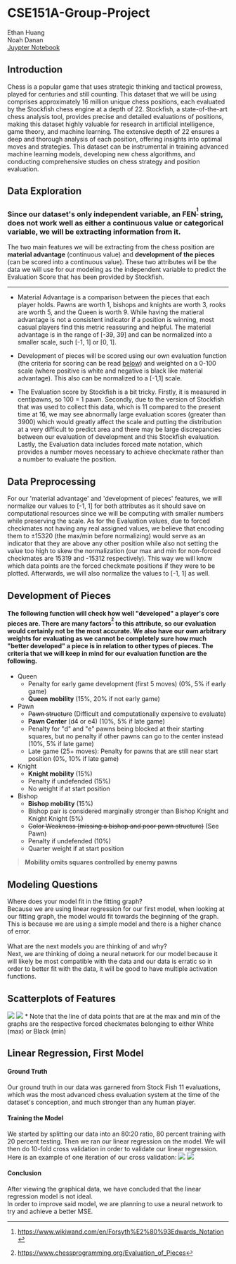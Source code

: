# CSE151A-Group-Project
Ethan Huang \
Noah Danan \
[Juypter Notebook](Group_Project.ipynb)
## Introduction
Chess is a popular game that uses strategic thinking and tactical prowess, played for centuries and still counting. This dataset that we will be using comprises approximately 16 million unique chess positions, each evaluated by the Stockfish chess engine at a depth of 22. Stockfish, a state-of-the-art chess analysis tool, provides precise and detailed evaluations of positions, making this dataset highly valuable for research in artificial intelligence, game theory, and machine learning. The extensive depth of 22 ensures a deep and thorough analysis of each position, offering insights into optimal moves and strategies. This dataset can be instrumental in training advanced machine learning models, developing new chess algorithms, and conducting comprehensive studies on chess strategy and position evaluation.
## Data Exploration
### Since our dataset's only independent variable, an FEN<sup>[^1]</sup> string, does not work well as either a continuous value or categorical variable, we will be extracting information from it.

The two main features we will be extracting from the chess position are **material advantage** (continuous value) and **development of the pieces** (can be scored into a continuous value). These two attributes will be the data we will use for our modeling as the independent variable to predict the Evaluation Score that has been provided by Stockfish.

---
- Material Advantage is a comparison between the pieces that each player holds. Pawns are worth 1, bishops and knights are worth 3, rooks are worth 5, and the Queen is worth 9. While having the matieral advantage is not a consistent indicator if a position is winning, most casual players find this metric reassuring and helpful. The material advantage is in the range of [-39, 39] and can be normalized into a smaller scale, such [-1, 1] or [0, 1]. 

- Development of pieces will be scored using our own evaluation function (the criteria for scoring can be read [below](#development-of-pieces)) and weighted on a 0-100 scale (where positive is white and negative is black like material advantage). This also can be normalized to a [-1,1] scale.

- The Evaluation score by Stockfish is a bit tricky. Firstly, it is measured in centipawns, so 100 = 1 pawn. Secondly, due to the version of Stockfish that was used to collect this data, which is 11 compared to the present time at 16, we may see abnormally large evaluation scores (greater than 3900) which would greatly affect the scale and putting the distribution at a very difficult to predict area and there may be large discrepancies between our evaluation of development and this Stockfish evaluation. Lastly, the Evaluation data includes forced mate notation, which provides a number moves necessary to achieve checkmate rather than a number to evaluate the position.

## Data Preprocessing
For our 'material advantage' and 'development of pieces' features, we will normalize our values to [-1, 1] for both attributes as it should save on computational resources since we will be computing with smaller numbers while preserving the scale. As for the Evaluation values, due to forced checkmates not having any real assigned values, we believe that encoding them to $\pm15320$ (the max/min before normalizing) would serve as an indicator that they are above any other position while also not setting the value too high to skew the normalization (our max and min for non-forced checkmates are 15319 and -15312 respectively). This way we will know which data points are the forced checkmate positions if they were to be plotted. Afterwards, we will also normalize the values to [-1, 1] as well.

## Development of Pieces
#### The following function will check how well "developed" a player's core pieces are. There are many factors<sup>[^2]</sup> to this attribute, so our evaluation would certainly not be the most accurate. We also have our own arbitrary weights for evaluating as we cannot be completely sure how much "better developed" a piece is in relation to other types of pieces. The criteria that we will keep in mind for our evaluation function are the following.
- Queen
  - Penalty for early game development (first 5 moves) (0%, 5% if early game)
  - **Queen mobility** (15%, 20% if not early game)
- Pawn
  - ~~Pawn structure~~ (Difficult and computationally expensive to evaluate)
  - **Pawn Center** (d4 or e4) (10%, 5% if late game)
  - Penalty for "d" and "e" pawns being blocked at their starting squares, but no penalty if other pawns can go to the center instead (10%, 5% if late game)
  - Late game (25+ moves): Penalty for pawns that are still near start position (0%, 10% if late game)
- Knight
  - **Knight mobility** (15%)
  - Penalty if undefended (15%)
  - No weight if at start position
- Bishop
  - **Bishop mobility** (15%)
  - Bishop pair is considered marginally stronger than Bishop Knight and Knight Knight (5%)
  - ~~Color Weakness (missing a bishop and poor pawn structure)~~ (See Pawn)
  - Penalty if undefended (10%)
  - Quarter weight if at start position

> **Mobility omits squares controlled by enemy pawns**

## Modeling Questions
Where does your model fit in the fitting graph?<br>
Because we are using linear regression for our first model, when looking at our fitting graph, the model would fit towards the beginning of the graph. This is because we are using a simple model and there is a higher chance of error.<br><br>
What are the next models you are thinking of and why?<br>
Next, we are thinking of doing a neural network for our model because it will likely be most compatible with the data and our data is erratic so in order to better fit with the data, it will be good to have multiple activation functions.

## Scatterplots of Features
![](Images/material_advantage.png)
![](Images/development.png)
\* Note that the line of data points that are at the max and min of the graphs are the respective forced checkmates belonging to either White (max) or Black (min)

[^1]: https://www.wikiwand.com/en/Forsyth%E2%80%93Edwards_Notation
[^2]: https://www.chessprogramming.org/Evaluation_of_Pieces

## Linear Regression, First Model
#### Ground Truth
Our ground truth in our data was garnered from Stock Fish 11 evaluations, which was the most advanced chess evaluation system at the time of the dataset's conception, and much stronger than any human player. 
#### Training the Model
We started by splitting our data into an 80:20 ratio, 80 percent training with 20 percent testing. Then we ran our linear regression on the model. We will then do 10-fold cross validation in order to validate our linear regression. <br>
Here is an example of one iteration of our cross validation:
![](Images/Linreg_material_advantage.png)
![](Images/Linreg_development.png)

#### Conclusion
After viewing the graphical data, we have concluded that the linear regression model is not ideal.<br>
In order to improve said model, we are planning to use a neural network to try and achieve a better MSE.